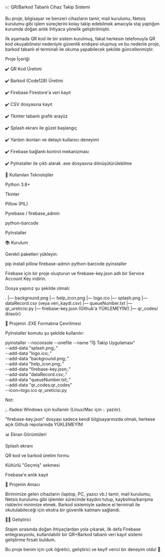📈 QR/Barkod Tabanlı Cihaz Takip Sistemi

Bu proje, bilgisayar ve benzeri cihazların tamir, mail kurulumu, Netsis kurulumu gibi işlem süreçlerini kolay takip edebilmek amacıyla staj yaptığım kurumda doğan anlık ihtiyaca yönelik geliştirilmiştir.

Ilk aşamada QR kod ile bir sistem kurulmuş, fakat herkesin telefonuyla QR kod okuyabilmesi nedeniyle güvenlik endişesi oluşmuş ve bu nedenle proje, barkod tabanlı el terminali ile okuma yapabilecek şekilde güncellenmiştir.

 Proje İçeriği

✔️ QR Kod Üretimi

✔️ Barkod (Code128) Üretimi

✔️ Firebase Firestore'a veri kayıt

✔️ CSV dosyasına kayıt

✔️ Tkinter tabanlı grafik arayüz

✔️ Splash ekranı ile güzel başlangıç

✔️ Yardım ikonları ve detaylı kullanıcı deneyimi

✔️ Firebase bağlantı kontrol mekanizması

✔️ PyInstaller ile çıktı alarak .exe dosyasına dönüşütürülebilme

🔗 Kullanılan Teknolojiler

Python 3.8+

Tkinter

Pillow (PIL)

Pyrebase / firebase_admin

python-barcode

PyInstaller

📚 Kurulum

Gerekli paketleri yükleyin:

pip install pillow firebase-admin python-barcode pyinstaller

Firebase için bir proje oluşturun ve firebase-key.json adlı bir Service Account Key indirin.

Dosya yapınız şu şekilde olmalı:

.
|— background.png
|— help_icon.png
|— logo.ico
|— splash.png
|— dataRecord.csv (veya veri_kaydi.csv)
|— queueNumber.txt
|— qr_ureticisi.py
|— firebase-key.json (Github'a YÜKLEMEYİN!)
|— qr_codes/ (klasör)

🔢 Projenin .EXE Formatına Çevrilmesi

PyInstaller komutu şu şekilde kullanılır:

pyinstaller --noconsole --onefile --name "İŞ Takip Uygulaması" \
--add-data "splash.png;." \
--add-data "logo.ico;." \
--add-data "background.png;." \
--add-data "help_icon.png;." \
--add-data "firebase-key.json;." \
--add-data "dataRecord.csv;." \
--add-data "queueNumber.txt;." \
--add-data "qr_codes;qr_codes" \
--icon=logo.ico qr_ureticisi.py

Not:

;. ifadesi Windows için kullanılır (Linux/Mac için :. yazılır).

"firebase-key.json" dosyası sadece kendi bilgisayarınızda olmalı, herkese açık Github repolarında YÜKLEMEYİN!

📊 Ekran Görüntüleri

Splash ekranı

QR kod ve barkod üretim formu

Kültürlü "Geçmiş" sekmesi

Firebase'e anlık kayıt

📝 Projenin Amacı

Birimimize gelen cihazların (laptop, PC, yazıcı vb.) tamir, mail kurulumu, Netsis kurulumu gibi işlemler sürecinde kaydını tutup, kaybolma/karışma risklerini minimize etmek. Barkod sistemiyle sadece el terminali ile okutulabileceği için ekstra bir güvenlik katmanı sağlandı.

👨‍💻 Geliştirici

Stajım sırasında doğan ihtiyaçlardan yola çıkarak, ilk defa Firebase entegrasyonlu, kullanılabilir bir QR+Barkod tabanlı veri kayıt sistemi geliştirme fırsatı buldum.

Bu proje benim için çok öğretici, geliştirici ve keyif verici bir deneyim oldu! 🌟

